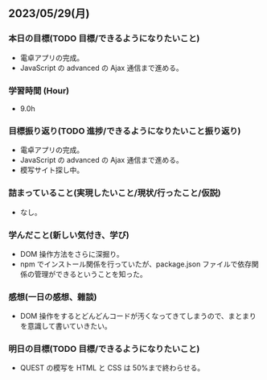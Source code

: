 ## 2023/05/29(月)

### 本日の目標(TODO 目標/できるようになりたいこと)

- 電卓アプリの完成。
- JavaScript の advanced の Ajax 通信まで進める。

### 学習時間 (Hour)

- 9.0h

### 目標振り返り(TODO 進捗/できるようになりたいこと振り返り)

- 電卓アプリの完成。
- JavaScript の advanced の Ajax 通信まで進める。
- 模写サイト探し中。

### 詰まっていること(実現したいこと/現状/行ったこと/仮説)

- なし。

### 学んだこと(新しい気付き、学び)

- DOM 操作方法をさらに深掘り。
- npm でインストール関係を行っていたが、package.json ファイルで依存関係の管理ができるということを知った。

### 感想(一日の感想、雜談)

- DOM 操作をするとどんどんコードが汚くなってきてしまうので、まとまりを意識して書いていきたい。

### 明日の目標(TODO 目標/できるようになりたいこと)

- QUEST の模写を HTML と CSS は 50%まで終わらせる。
